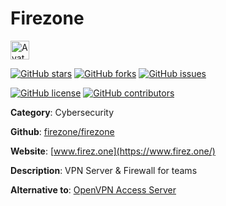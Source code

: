 
# Firezone 

<a href="https://www.firez.one/"><img src="https://icons.duckduckgo.com/ip3/www.firez.one.ico" alt="Avatar" width="30" height="30" /></a>

[![GitHub stars](https://img.shields.io/github/stars/firezone/firezone.svg?style=social&label=Star&maxAge=2592000)](https://GitHub.com/firezone/firezone/stargazers/) [![GitHub forks](https://img.shields.io/github/forks/firezone/firezone.svg?style=social&label=Fork&maxAge=2592000)](https://GitHub.com/firezone/firezone/network/) [![GitHub issues](https://img.shields.io/github/issues/firezone/firezone.svg)](https://GitHub.com/Nfirezone/firezone/issues/)

[![GitHub license](https://img.shields.io/github/license/firezone/firezone.svg)](https://github.com/firezone/firezone/blob/master/LICENSE) [![GitHub contributors](https://img.shields.io/github/contributors/firezone/firezone.svg)](https://GitHub.com/firezone/firezone/graphs/contributors/) 

**Category**: Cybersecurity

**Github**: [firezone/firezone](https://github.com/firezone/firezone)

**Website**: [www.firez.one](https://www.firez.one/)

**Description**:
VPN Server & Firewall for teams

**Alternative to**: [OpenVPN Access Server](https://openvpn.net/access-server/)
